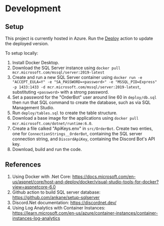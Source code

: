 # Development

## Setup
This project is currently hosted in Azure. Run the [Deploy](../../../actions/workflows/deploy.yml) action to update the deployed version.

To setup locally:
1. Install Docker Desktop.
2. Download the SQL Server instance using `docker pull mcr.microsoft.com/mssql/server:2019-latest`
3. Create and run a new SQL Server container using `docker run -e "ACCEPT_EULA=Y" -e "SA_PASSWORD=<password>" -e "MSSQL_PID=Express" -p 1433:1433 -d mcr.microsoft.com/mssql/server:2019-latest`, substituting `<password>` with a strong password.
4. Set a password for the "OrderBot" user around line 60 in `deploy/db.sql` then run that SQL command to create the database, such as via SQL Management Studio.
5. Run `deploy/tables.sql` to create the table structure.
6. Download a base image for the applications using `docker pull mcr.microsoft.com/dotnet/runtime:6.0`.
7. Create a file calked "ApiKeys.env" in `src/OrderBot`. Create two enties, one for `ConnectionStrings__OrderBot`, containing the SQL server connection string, and `DiscordApiKey`, containing the Discord Bot's API key.
8. Download, build and run the code.

## References
1. Using Docker with .Net Core: https://docs.microsoft.com/en-us/aspnet/core/host-and-deploy/docker/visual-studio-tools-for-docker?view=aspnetcore-6.0
2. Github action to build SQL server database: https://github.com/ankane/setup-sqlserver
3. Discord.Net documentation: https://discordnet.dev/
4. Using Log Analytics with Container Instances: https://learn.microsoft.com/en-us/azure/container-instances/container-instances-log-analytics
